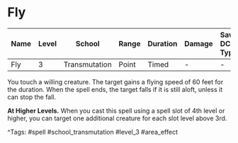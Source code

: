 # Fly

| Name | Level | School | Range | Duration | Damage | Save DC & Type |
|------|-------|--------|-------|----------|--------|----------------|
| Fly | 3 | Transmutation | Point | Timed | - | - |

You touch a willing creature. The target gains a flying speed of 60 feet for the duration. When the spell ends, the target falls if it is still aloft, unless it can stop the fall.

**At Higher Levels.** When you cast this spell using a spell slot of 4th level or higher, you can target one additional creature for each slot level above 3rd.

^Tags: #spell #school_transmutation #level_3 #area_effect